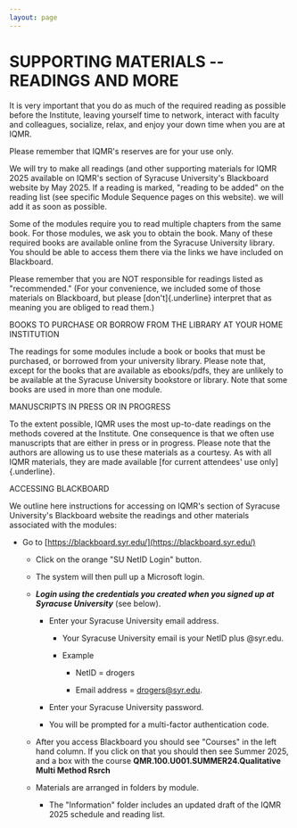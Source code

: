 ```yaml
---
layout: page
---
```


SUPPORTING MATERIALS -- READINGS AND MORE
=========================================

It is very important that you do as much of the required reading as possible before the Institute, leaving yourself time to network, interact with faculty and colleagues, socialize, relax, and enjoy your down time when you are at IQMR.

Please remember that IQMR's reserves are for your use only.

We will try to make all readings (and other supporting materials for IQMR 2025 available on IQMR's section of Syracuse University\'s Blackboard website by May 2025. If a reading is marked, "reading to be added" on the reading list (see specific Module Sequence pages on this website). we will add it as soon as possible.

Some of the modules require you to read multiple chapters from the same book. For those modules, we ask you to obtain the book. Many of these required books are available online from the Syracuse University library. You should be able to access them there via the links we have included on Blackboard.

Please remember that you are NOT responsible for readings listed as "recommended." (For your convenience, we included some of those materials on Blackboard, but please [don't]{.underline} interpret that as meaning you are obliged to read them.)

BOOKS TO PURCHASE OR BORROW FROM THE LIBRARY AT YOUR HOME INSTITUTION

The readings for some modules include a book or books that must be purchased, or borrowed from your university library. Please note that, except for the books that are available as ebooks/pdfs, they are unlikely to be available at the Syracuse University bookstore or library. Note that some books are used in more than one module.

MANUSCRIPTS IN PRESS OR IN PROGRESS

To the extent possible, IQMR uses the most up-to-date readings on the methods covered at the Institute. One consequence is that we often use manuscripts that are either in press or in progress. Please note that the authors are allowing us to use these materials as a courtesy. As with all IQMR materials, they are made available [for current attendees' use only]{.underline}.

ACCESSING BLACKBOARD

We outline here instructions for accessing on IQMR's section of Syracuse University\'s Blackboard website the readings and other materials associated with the modules:

-   Go to [https://blackboard.syr.edu/](https://blackboard.syr.edu/)

    -   Click on the orange "SU NetID Login" button.

    -   The system will then pull up a Microsoft login.

    -   ***Login using the credentials you created when you signed up at Syracuse University*** (see below).

        -   Enter your Syracuse University email address.

            -   Your Syracuse University email is your NetID plus \@syr.edu.

            -   Example

                -   NetID = drogers

                -   Email address = [drogers\@syr.edu](mailto:drogers@syr.edu).

        -   Enter your Syracuse University password.

        -   You will be prompted for a multi-factor authentication code.

    -   After you access Blackboard you should see "Courses" in the left hand column. If you click on that you should then see Summer 2025, and a box with the course **QMR.100.U001.SUMMER24.Qualitative Multi Method Rsrch**

    -   Materials are arranged in folders by module.

        -   The "Information" folder includes an updated draft of the IQMR 2025 schedule and reading list.
